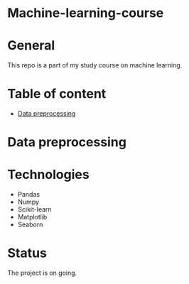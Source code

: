 # Machine-learning-course
# General
This repo is a part of my study course on machine learning.
# Table of content
- [Data preprocessing](#Data-preprocessing)
# Data preprocessing
# Technologies
- Pandas
- Numpy
- Scikit-learn
- Matplotlib
- Seaborn
# Status
The project is on going.
